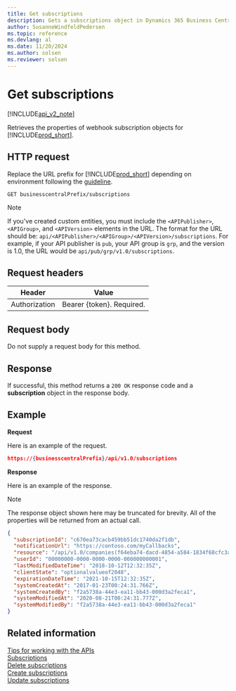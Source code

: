 ```yaml
---
title: Get subscriptions  
description: Gets a subscriptions object in Dynamics 365 Business Central.
author: SusanneWindfeldPedersen
ms.topic: reference
ms.devlang: al
ms.date: 11/20/2024
ms.author: solsen
ms.reviewer: solsen
---
```


# Get subscriptions

[!INCLUDE[api_v2_note](../../../includes/api_v2_note.md)]

Retrieves the properties of webhook subscription objects for [!INCLUDE[prod_short](../../../includes/prod_short.md)].

## HTTP request
Replace the URL prefix for [!INCLUDE[prod_short](../../../includes/prod_short.md)] depending on environment following the [guideline](../endpoints-apis-for-dynamics.md).
```
GET businesscentralPrefix/subscriptions
```

> [!NOTE]
> If you've created custom entities, you must include the `<APIPublisher>`, `<APIGroup>`, and `<APIVersion>` elements in the URL. The format for the URL should be: `api/<APIPublisher>/<APIGroup>/<APIVersion>/subscriptions`. For example, if your API publisher is `pub`, your API group is `grp`, and the version is 1.0, the URL would be `api/pub/grp/v1.0/subscriptions`.

## Request headers
|Header|Value|
|------|-----|
|Authorization  |Bearer {token}. Required. |

## Request body
Do not supply a request body for this method.

## Response
If successful, this method returns a `200 OK` response code and a **subscription** object in the response body.

## Example

**Request**

Here is an example of the request.
```json
https://{businesscentralPrefix}/api/v1.0/subscriptions 
```

**Response**

Here is an example of the response. 

> [!NOTE]  
> The response object shown here may be truncated for brevity. All of the properties will be returned from an actual call.

```json
{
  "subscriptionId": "c670ea73cacb459bb51dc1740da2f1db",
  "notificationUrl": "https://contoso.com/myCallbacks",
  "resource": "/api/v1.0/companies(f64eba74-dacd-4854-a584-1834f68cfc3a)/customers",
  "userId": "00000000-0000-0000-0000-000000000001",
  "lastModifiedDateTime": "2018-10-12T12:32:35Z",
  "clientState": "optionalvalueof2048",
  "expirationDateTime": "2021-10-15T12:32:35Z",
  "systemCreatedAt": "2017-01-23T00:24:31.766Z",
  "systemCreatedBy": "f2a5738a-44e3-ea11-bb43-000d3a2feca1",
  "systemModifiedAt": "2020-08-21T00:24:31.777Z",
  "systemModifiedBy": "f2a5738a-44e3-ea11-bb43-000d3a2feca1"
}
```


## Related information
[Tips for working with the APIs](../../../developer/devenv-connect-apps-tips.md)    
[Subscriptions](../resources/dynamics_subscriptions.md)    
[Delete subscriptions](dynamics_subscriptions_Delete.md)    
[Create subscriptions](dynamics_subscriptions_Create.md)    
[Update subscriptions](dynamics_subscriptions_Update.md)    
